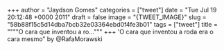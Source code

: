 
+++
author = "Jaydson Gomes"
categories = ["tweet"]
date = "Tue Jul 19 20:12:48 +0000 2011"
draft = false
image = "{TWEET_IMAGE}"
slug = "58b88f15c5d14dba7bcb32e03364ebd0f4fe3b01"
tags = ["tweet"]
title = """"O cara que inventou a ro..."""
+++
'O cara que inventou a roda era o cara mesmo" by @RafaMorawski
